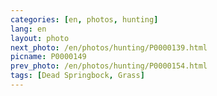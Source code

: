 ```yaml
---
categories: [en, photos, hunting]
lang: en
layout: photo
next_photo: /en/photos/hunting/P0000139.html
picname: P0000149
prev_photo: /en/photos/hunting/P0000154.html
tags: [Dead Springbock, Grass]
---
```

